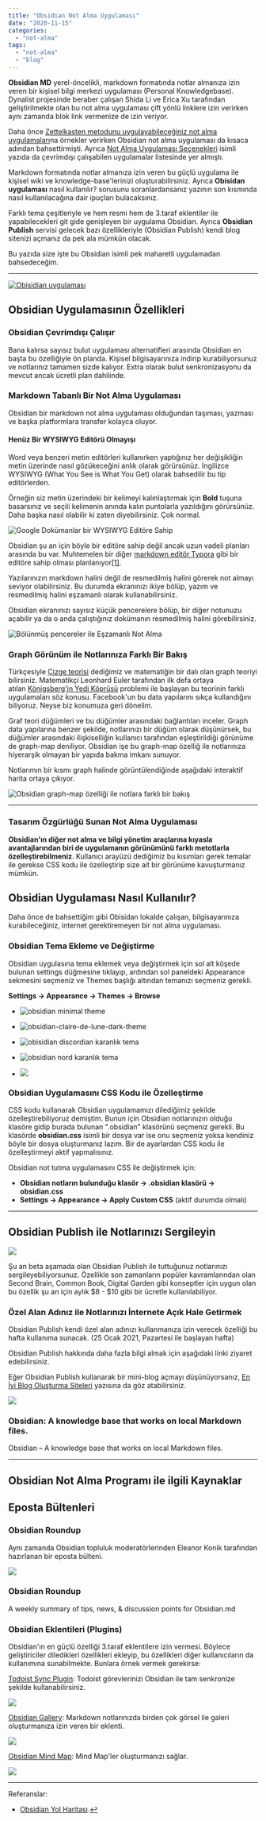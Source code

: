 ```yaml
---
title: "Obsidian Not Alma Uygulaması"
date: "2020-11-15"
categories: 
  - "not-alma"
tags: 
  - "not-alma"
  - "blog"
---
```


**Obsidian MD** yerel-öncelikli, markdown formatında notlar almanıza izin veren bir kişisel bilgi merkezi uygulaması (Personal Knowledgebase). Dynalist projesinde beraber çalışan Shida Li ve Erica Xu tarafından geliştirilmekte olan bu not alma uygulaması çift yönlü linklere izin verirken aynı zamanda blok link vermenize de izin veriyor.

Daha önce [Zettelkasten metodunu uygulayabileceğiniz not alma uygulamaları](http://cbsofyalioglu.local/post/en-verimli-not-tutma-metodu-zettelkasten/)na örnekler verirken Obsidian not alma uygulaması da kısaca adından bahsettirmişti. Ayrıca [Not Alma Uygulaması Seçenekleri](https://www.cbsofyalioglu.com/not-alma/not-alma-uygulamasi-ve-teknikleri/) isimli yazıda da çevrimdışı çalışabilen uygulamalar listesinde yer almıştı.

Markdown formatında notlar almanıza izin veren bu güçlü uygulama ile kişisel wiki ve knowledge-base'lerinizi oluşturabilirsiniz. Ayrıca **Obisidan uygulaması** nasıl kullanılır? sorusunu soranlardansanız yazının son kısmında nasıl kullanılacağına dair ipuçları bulacaksınız.

Farklı tema çeşitleriyle ve hem resmi hem de 3.taraf eklentiler ile yapabilecekleri git gide genişleyen bir uygulama Obsidian. Ayrıca **Obsidian Publish** servisi gelecek bazı özellikleriyle (Obsidian Publish) kendi blog sitenizi açmanız da pek ala mümkün olacak.

Bu yazıda size işte bu Obsidian isimli pek maharetli uygulamadan bahsedeceğim.

* * *

[![Obisidian uygulaması](images/Obsidian-Not-Uygulamasi.jpg)](https://obsidian.md/)

## Obsidian Uygulamasının Özellikleri

### Obsidian Çevrimdışı Çalışır

Bana kalırsa sayısız bulut uygulaması alternatifleri arasında Obsidian en başta bu özelliğiyle ön planda. Kişisel bilgisayarınıza indirip kurabiliyorsunuz ve notlarınız tamamen sizde kalıyor. Extra olarak bulut senkronizasyonu da mevcut ancak ücretli plan dahilinde.

### Markdown Tabanlı Bir Not Alma Uygulaması

Obsidian bir markdown not alma uygulaması olduğundan taşıması, yazması ve başka platformlara transfer kolayca oluyor.

#### Henüz Bir WYSIWYG Editörü Olmayışı

Word veya benzeri metin editörleri kullanırken yaptığınız her değişikliğin metin üzerinde nasıl gözükeceğini anlık olarak görürsünüz. İngilizce WYSIWYG (What You See is What You Get) olarak bahsedilir bu tip editörlerden.

Örneğin siz metin üzerindeki bir kelimeyi kalınlaştırmak için **Bold** tuşuna basarsınız ve seçili kelimenin anında kalın puntolarla yazıldığını görürsünüz. Daha başka nasıl olabilir ki zaten diyebilirsiniz. Çok normal.

![Google Dokümanlar bir WYSIWYG Editöre Sahip](images/wysiwyg.gif "Google Dokümanlar bir WYSIWYG Editöre Sahip")

Obsidian şu an için böyle bir editöre sahip değil ancak uzun vadeli planları arasında bu var. Muhtemelen bir diğer [markdown editör Typora](https://typora.io/) gibi bir editöre sahip olması planlanıyor[\[1\]](//obsidian.md/index.html#fn-1-0ea01bebb093aa2e).

Yazılarınızın markdown halini değil de resmedilmiş halini görerek not almayı seviyor olabilirsiniz. Bu durumda ekranınızı ikiye bölüp, yazım ve resmedilmiş halini eşzamanlı olarak kullanabilirsiniz.

Obsidian ekranınızı sayısız küçük pencerelere bölüp, bir diğer notunuzu açabilir ya da o anda çalıştığınız dokümanın resmedilmiş halini görebilirsiniz.

![Bölünmüş pencereler ile Eşzamanlı Not Alma](images/obsidian-editor-wysiwyg.gif "Bölünmüş pencereler ile Eşzamanlı Not Alma")

### Graph Görünüm ile Notlarınıza Farklı Bir Bakış

Türkçesiyle [Çizge teorisi](https://tr.wikipedia.org/wiki/%C3%87izge_teorisi) dediğimiz ve matematiğin bir dalı olan graph teoriyi bilirsiniz. Matematikçi Leonhard Euler tarafından ilk defa ortaya atılan [Königsberg'in Yedi Köprüsü](https://tr.wikipedia.org/wiki/K%C3%B6nigsberg%27in_yedi_k%C3%B6pr%C3%BCs%C3%BC) problemi ile başlayan bu teorinin farklı uygulamaları söz konusu. Facebook'un bu data yapılarını sıkça kullandığını biliyoruz. Neyse biz konumuza geri dönelim.

Graf teori düğümleri ve bu düğümler arasındaki bağlantıları inceler. Graph data yapılarına benzer şekilde, notlarınızı bir düğüm olarak düşünürsek, bu düğümler arasındaki ilişkiselliğin kullanıcı tarafından eşleştirildiği görünüme de graph-map deniliyor. Obsidian işe bu graph-map özelliğ ile notlarınıza hiyerarşik olmayan bir yapıda bakma imkanı sunuyor.

Notlarımın bir kısmı graph halinde görüntülendiğinde aşağıdaki interaktif harita ortaya çıkıyor.

![Obsidian graph-map özelliği ile notlara farklı bir bakış](images/obsidian-graph-map.gif "Obsidian graph-map özelliği ile notlara farklı bir bakış")

* * *

### Tasarım Özgürlüğü Sunan Not Alma Uygulaması

**Obsidian'ın diğer not alma ve bilgi yönetim araçlarına kıyasla avantajlarından biri de uygulamanın görünümünü farklı metotlarla özelleştirebilmeniz**. Kullanıcı arayüzü dediğimiz bu kısımları gerek temalar ile gerekse CSS kodu ile özelleştirip size ait bir görünüme kavuşturmanız mümkün.

## Obsidian Uygulaması Nasıl Kullanılır?

Daha önce de bahsettiğim gibi Obisidan lokalde çalışan, bilgisayarınıza kurabileceğiniz, internet gerektiremeyen bir not alma uygulaması.

### Obsidian Tema Ekleme ve Değiştirme

Obsidian uygulasına tema eklemek veya değiştirmek için sol alt köşede bulunan settings düğmesine tıklayıp, ardından sol paneldeki Appearance sekmesini seçmeniz ve Themes başlığı altından temanızı seçmeniz gerekli.

**Settings -> Appearance -> Themes -> Browse**

- ![obsidian minimal theme](images/obsidian-minimal-theme.jpg)
    
- ![obsidian-claire-de-lune-dark-theme](images/obsidian-claire-de-lune-dark-theme.jpg)
    
- ![obisidian discordian karanlık tema](images/obisidian-discordian-theme.jpg)
    
- ![obsidian nord karanlık tema](images/obsidian-nord-theme-dark.jpg)
    
- ![](images/obsidian-nord-theme-light.jpg)
    

### Obsidian Uygulamasını CSS Kodu ile Özelleştirme

CSS kodu kullanarak Obsidian uygulamamızı dilediğimiz şekilde özelleştirebiliyoruz demiştim. Bunun için Obsidian notlarınızın olduğu klasöre gidip burada bulunan ".obsidian" klasörünü seçmeniz gerekli. Bu klasörde **obsidian.css** isimli bir dosya var ise onu seçmeniz yoksa kendiniz böyle bir dosya oluşturmanız lazım. Bir de ayarlardan CSS kodu ile özelleştirmeyi aktif yapmalısınız.

Obsidian not tutma uygulamasını CSS ile değiştirmek için:

- **Obsidian notların bulunduğu klasör -> .obsidian klasörü -> obsidian.css**
- **Settings -> Appearance -> Apply Custom CSS** (aktif durumda olmalı)

* * *

## Obsidian Publish ile Notlarınızı Sergileyin

![](images/obsidian-publish.gif)

Şu an beta aşamada olan Obsidian Publish ile tuttuğunuz notlarınızı sergileyebiliyorsunuz. Özellikle son zamanların popüler kavramlarından olan Second Brain, Common Book, Digital Garden gibi konseptler için uygun olan bu özellik şu an için aylık $8 - $10 gibi bir ücretle kullanılabiliyor.

### Özel Alan Adınız ile Notlarınızı İnternete Açık Hale Getirmek

Obsidian Publish kendi özel alan adınızı kullanmanıza izin verecek özelliği bu hafta kullanıma sunacak. (25 Ocak 2021, Pazartesi ile başlayan hafta)

Obsidian Publish hakkında daha fazla bilgi almak için aşağıdaki linki ziyaret edebilirsiniz.

Eğer Obsidian Publish kullanarak bir mini-blog açmayı düşünüyorsanız, [En İyi Blog Oluşturma Siteleri](http://cbsofyalioglu.local/post/en-iyi-blog-siteleri/) yazısına da göz atabilirsiniz.

![](images/banner.png)

### Obsidian: A knowledge base that works on local Markdown files.

Obsidian – A knowledge base that works on local Markdown files.

* * *

## Obsidian Not Alma Programı ile ilgili Kaynaklar

## Eposta Bültenleri

### Obsidian Roundup

Aynı zamanda Obsidian topluluk moderatörlerinden Eleanor Konik tarafından hazırlanan bir eposta bülteni.

![](images/SideBySide.png)

### Obsidian Roundup

A weekly summary of tips, news, & discussion points for Obsidian.md

### Obsidian Eklentileri (Plugins)

Obsidian'ın en güçlü özelliği 3.taraf eklentilere izin vermesi. Böylece geliştiriciler diledikleri özellikleri ekleyip, bu özellikleri diğer kullanıcıların da kullanımına sunabilmekte. Bunlara örnek vermek gerekirse:

[Todoist Sync Plugin](https://github.com/jamiebrynes7/obsidian-todoist-plugin): Todoist görevlerinizi Obsidian ile tam senkronize şekilde kullanabilirsiniz.

![](images/obsidian-todoist-sync.gif)

[Obsidian Gallery](https://github.com/Darakah/obsidian-gallery): Markdown notlarınızda birden çok görsel ile galeri oluşturmanıza izin veren bir eklenti.

![](images/example_1.png)

[Obsidian Mind Map](https://github.com/lynchjames/obsidian-mind-map): Mind Map'ler oluşturmanızı sağlar.

![](images/mind-map-demo.png)

* * *

Referanslar:

- [Obsidian Yol Haritası](https://trello.com/b/Psqfqp7I/obsidian-roadmap).[↩︎](//obsidian.md/index.html#fnref-1-0ea01bebb093aa2e)
